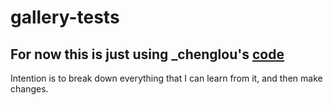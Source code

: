 # gallery-tests

## For now this is just using _chenglou's [code](https://chenglou.me/)

Intention is to break down everything that I can learn from it, and then make changes.  
